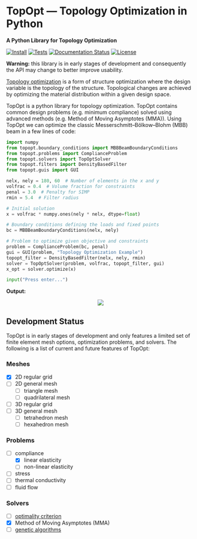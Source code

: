# TopOpt — Topology Optimization in Python

**A Python Library for Topology Optimization**

[![Install](https://img.shields.io/pypi/v/topopt.svg?color=brightgreen&logo=python&logoColor=white)](https://pypi.org/project/topopt/)
[![Tests](https://github.com/zfergus/topopt/actions/workflows/continuous.yml/badge.svg)](https://github.com/zfergus/topopt/actions/workflows/continuous.yml)
[![Documentation Status](https://readthedocs.org/projects/pytopopt/badge/?version=latest)](https://pytopopt.readthedocs.io/en/latest/?badge=latest)
[![License](https://img.shields.io/github/license/zfergus/topopt.svg?color=blue)](https://opensource.org/licenses/MIT)

**Warning:** this library is in early stages of development and consequently
the API may change to better improve usability.

[Topology optimization](https://en.wikipedia.org/wiki/Topology_optimization)
is a form of structure optimization where the design variable is the topology
of the structure. Topological changes are achieved by optimizing the material
distribution within a given design space.

TopOpt is a python library for topology optimization. TopOpt contains common
design problems (e.g. minimum compliance) solved using advanced methods
(e.g. Method of Moving Asymptotes (MMA)). Using TopOpt we can optimize the
classic Messerschmitt–Bölkow–Blohm (MBB) beam in a few lines of code:

```python
import numpy
from topopt.boundary_conditions import MBBBeamBoundaryConditions
from topopt.problems import ComplianceProblem
from topopt.solvers import TopOptSolver
from topopt.filters import DensityBasedFilter
from topopt.guis import GUI

nelx, nely = 180, 60  # Number of elements in the x and y
volfrac = 0.4  # Volume fraction for constraints
penal = 3.0  # Penalty for SIMP
rmin = 5.4  # Filter radius

# Initial solution
x = volfrac * numpy.ones(nely * nelx, dtype=float)

# Boundary conditions defining the loads and fixed points
bc = MBBBeamBoundaryConditions(nelx, nely)

# Problem to optimize given objective and constraints
problem = ComplianceProblem(bc, penal)
gui = GUI(problem, "Topology Optimization Example")
topopt_filter = DensityBasedFilter(nelx, nely, rmin)
solver = TopOptSolver(problem, volfrac, topopt_filter, gui)
x_opt = solver.optimize(x)

input("Press enter...")
```

**Output:**

<p align="center">
<img src="assets/imgs/mmb-beam-example.png">
</p>

## Development Status

TopOpt is in early stages of development and only features a limited set of
finite element mesh options, optimization problems, and solvers. The following
is a list of current and future features of TopOpt:

### Meshes
* [x] 2D regular grid
* [ ] 2D general mesh
    * [ ] triangle mesh
    * [ ] quadrilateral mesh
* [ ] 3D regular grid
* [ ] 3D general mesh
    * [ ] tetrahedron mesh
    * [ ] hexahedron mesh

### Problems
* [ ] compliance
    * [x] linear elasticity
    * [ ] non-linear elasticity
* [ ] stress
* [ ] thermal conductivity
* [ ] fluid flow

### Solvers
* [ ] [optimality criterion](https://en.wikipedia.org/wiki/Optimality_criterion)
* [x] Method of Moving Asymptotes (MMA)
* [ ]  [genetic algorithms](https://en.wikipedia.org/wiki/Genetic_algorithm)
